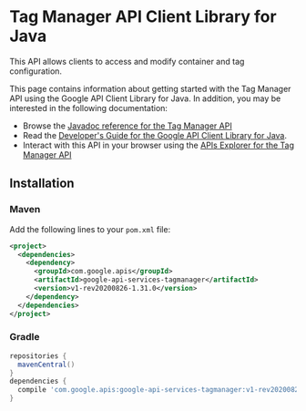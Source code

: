 # Tag Manager API Client Library for Java

This API allows clients to access and modify container and tag configuration.

This page contains information about getting started with the Tag Manager API
using the Google API Client Library for Java. In addition, you may be interested
in the following documentation:

* Browse the [Javadoc reference for the Tag Manager API][javadoc]
* Read the [Developer's Guide for the Google API Client Library for Java][google-api-client].
* Interact with this API in your browser using the [APIs Explorer for the Tag Manager API][api-explorer]

## Installation

### Maven

Add the following lines to your `pom.xml` file:

```xml
<project>
  <dependencies>
    <dependency>
      <groupId>com.google.apis</groupId>
      <artifactId>google-api-services-tagmanager</artifactId>
      <version>v1-rev20200826-1.31.0</version>
    </dependency>
  </dependencies>
</project>
```

### Gradle

```gradle
repositories {
  mavenCentral()
}
dependencies {
  compile 'com.google.apis:google-api-services-tagmanager:v1-rev20200826-1.31.0'
}
```

[javadoc]: https://googleapis.dev/java/google-api-services-tagmanager/latest/index.html
[google-api-client]: https://github.com/googleapis/google-api-java-client/
[api-explorer]: https://developers.google.com/apis-explorer/#p/tagmanager/v1/
